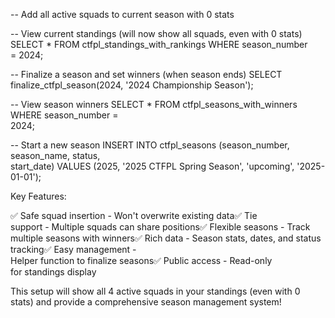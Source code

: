   -- Add all active squads to current season with 0 stats

  -- View current standings (will now show all squads, even with 0 stats)
  SELECT * FROM ctfpl_standings_with_rankings WHERE season_number     
   = 2024;

  -- Finalize a season and set winners (when season ends)
  SELECT finalize_ctfpl_season(2024, '2024 Championship Season');     

  -- View season winners
  SELECT * FROM ctfpl_seasons_with_winners WHERE season_number =      
  2024;

  -- Start a new season
  INSERT INTO ctfpl_seasons (season_number, season_name, status,      
  start_date)
  VALUES (2025, '2025 CTFPL Spring Season', 'upcoming',
  '2025-01-01');

  Key Features:

  ✅ Safe squad insertion - Won't overwrite existing data✅ Tie       
  support - Multiple squads can share positions✅ Flexible 
  seasons - Track multiple seasons with winners✅ Rich data -
  Season stats, dates, and status tracking✅ Easy management -        
  Helper function to finalize seasons✅ Public access - Read-only     
   for standings display

  This setup will show all 4 active squads in your standings
  (even with 0 stats) and provide a comprehensive season
  management system!